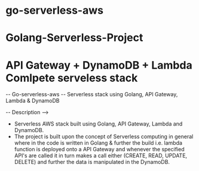 # go-serverless-aws
# Golang-Serverless-Project 
# API Gateway + DynamoDB + Lambda Comlpete serveless stack

-- Go-serverless-aws -- Serverless stack using Golang, API Gateway, Lambda & DynamoDB

-- Description -->

- Serverless AWS stack built using Golang, API Gateway, Lambda and DynamoDB. 
- The project is built upon the concept of Serverless computing in general where in the code is written in Golang & further the build i.e. lambda function is deployed onto a API Gateway and whenever the specified API's are called it in turn makes a call either (CREATE, READ, UPDATE, DELETE) and further the data is manipulated in the DynamoDB.
